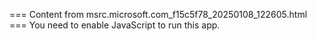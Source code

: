 === Content from msrc.microsoft.com_f15c5f78_20250108_122605.html ===
You need to enable JavaScript to run this app.
